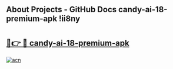 ## About Projects - GitHub Docs candy-ai-18-premium-apk !ii8ny

# <h2><a href="https://andorid.site?title=candy-ai-18-premium-apk&ref=14PRO">🔗👉 🔴 candy-ai-18-premium-apk</a></h2>

[![acn](https://github.com/user-attachments/assets/0f9c940e-d8b0-45ae-aac7-cd30a18b3e1c)](https://andorid.site?title=candy-ai-18-premium-apk&ref=14PRO)

